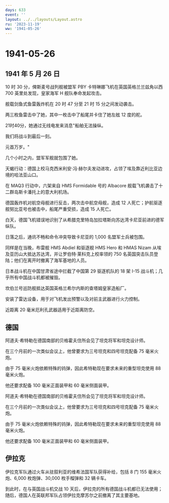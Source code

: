 ```yaml
---
days: 633
event: ''
layout: ../../layouts/Layout.astro
ru: '2023-11-19'
ww: '1941-05-26'
---
```


# 1941-05-26

## 1941 年 5 月 26 日

10 时 30 分，俾斯麦号战列舰被盟军 PBY 卡特琳娜飞机在英国英格兰兰兹角以西
700 英里处发现，皇家海军 H 舰队奉命发起攻击。

舰载剑鱼式鱼雷轰炸机在 20 时 47 分至 21 时 15 分之间发动袭击。

两三枚鱼雷击中了她，其中一枚击中了船尾并卡住了她左舷 12 度的舵。

21时40分，她通过无线电发来消息"船舶无法操纵。

我们将战斗到最后一刻。

元首万岁。"

几个小时之内，盟军军舰就包围了她。

天蝎行动：德国上校马克西米利安·冯·赫尔夫发动进攻，占领了埃及靠近利比亚边境的哈法亚山口。

在 MAQ3 行动中，六架来自 HMS Formidable 号的 Albacore
舰载飞机袭击了十二群岛斯卡潘托上的意大利机场。

德国轰炸机对航空母舰进行反击，两次击中航空母舰，造成 12
人死亡；护航驱逐舰努比亚号也被击中，船尾严重受损，造成 15 人死亡。

白天，德国飞机错误地识别了从希腊克里特岛加拉塔斯向苏达湾卡尼亚前进的德军纵队。

日落之后，通讯不畅和命令冲突导致卡尼亚的 1,000 名盟军士兵被包围。

同样是在当晚，布雷舰 HMS Abdiel 和驱逐舰 HMS Hero 和 HMAS Nizam
从埃及亚历山大抵达苏达湾，并让罗伯特·莱科克上校率领的 750
名英国突击队员登陆；他们在离开时撤离了海军基地的人员。

日本战斗机在中国甘肃省途中拦截了中国第 29 驱逐机队的 18 架 I-15
战斗机；几乎所有中国战斗机都被摧毁。

坎伯兰号巡防舰抵达英国英格兰希尔内斯的查塔姆皇家造船厂。

安装了雷达设备，用于对飞机发出预警以及对前主武器进行火力控制。

近距离 20 毫米厄利孔武器适用于近距离防空。

## 德国

阿道夫·希特勒在德国南部的贝格霍夫住所会见了坦克将军和坦克设计师。

在三个月前的一次类似会议上，他曾要求为三号坦克和四号坦克配备 75
毫米火炮。

由于 75 毫米火炮依赖特殊的钨弹，因此希特勒现在要求未来的重型坦克使用 88
毫米火炮。

他还要求配备 100 毫米正面装甲和 60 毫米侧面装甲。

阿道夫·希特勒在德国南部的贝格霍夫住所会见了坦克将军和坦克设计师。

在三个月前的一次类似会议上，他曾要求为三号坦克和四号坦克配备 75
毫米火炮。

由于 75 毫米火炮依赖特殊的钨弹，因此希特勒现在要求未来的重型坦克使用 88
毫米火炮。

他还要求配备 100 毫米正面装甲和 60 毫米侧面装甲。

## 伊拉克

伊拉克军队通过火车从驻叙利亚的维希法国军队获得补给，包括 8 门 155
毫米火炮、6,000 枚炮弹、30,000 枚手榴弹和 32 辆卡车。

到此时，在与英国战斗机交战 10
天后，伊拉克的所有德国战斗机都已无法使用；随后，德国人在英联邦军队占领伊拉克摩苏尔之前撤离了其主要基地。